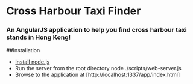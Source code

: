 Cross Harbour Taxi Finder
======================

### An AngularJS application to help you find cross harbour taxi stands in Hong Kong!

##Installation
* [Install node.js](http://nodejs.org/download/)
* Run the server from the root directory
    node ./scripts/web-server.js
* Browse to the application at [http://localhost:1337/app/index.html]
